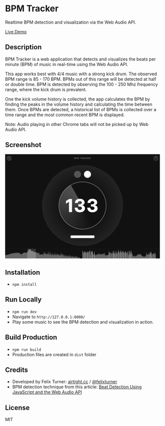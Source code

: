 # BPM Tracker

Realtime BPM detection and visualization via the Web Audio API.

[Live Demo](https://airtight.cc/demos/bpm-tracker/)

## Description

BPM Tracker is a web application that detects and visualizes the beats per minute (BPM) of music in real-time using the Web Audio API.

This app works best with 4/4 music with a strong kick drum. The observed BPM range is 85 - 170 BPM. BPMs out of this range will be detected at half or double time. BPM is detected by observing the 100 - 250 Mhz frequency range, where the kick drum is prevalent.

One the kick volume history is collected, the app calculates the BPM by finding the peaks in the volume history and calculating the time between them. Once BPMs are detected, a historical list of BPMs is collected over a time range and the most common recent BPM is displayed.

Note: Audio playing in other Chrome tabs will not be picked up by Web Audio API.

## Screenshot

![BPM Tracker Screenshot](/screenshot.png?raw=true)

## Installation

- `npm install`

## Run Locally

- `npm run dev`
- Navigate to `http://127.0.0.1:8000/`
- Play some music to see the BPM detection and visualization in action.

## Build Production

- `npm run build`
- Production files are created in `dist` folder

## Credits

- Developed by Felix Turner: [airtight.cc](https://airtight.cc) / [@felixturner](https://x.com/felixturner)
- BPM detection technique from this article: [Beat Detection Using JavaScript and the Web Audio API](http://joesul.li/van/beat-detection-using-web-audio/)

## License

MIT
